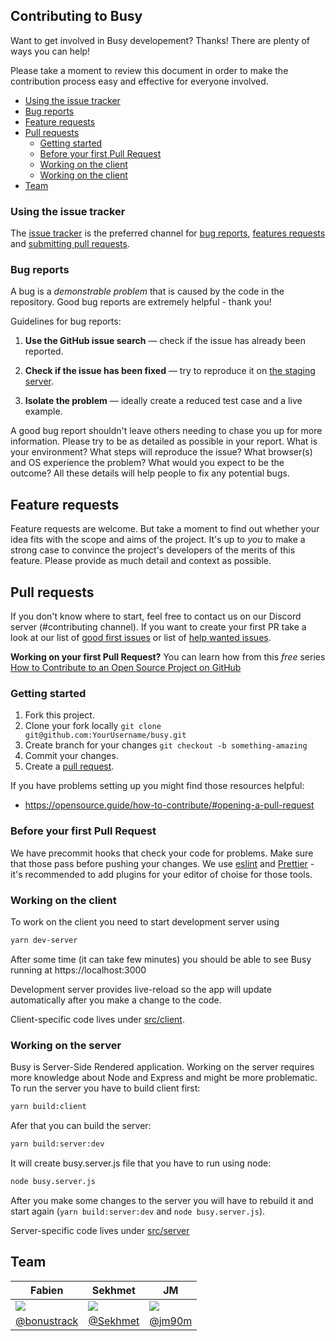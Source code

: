 ## Contributing to Busy

Want to get involved in Busy developement? Thanks! There are plenty of ways you can help!

Please take a moment to review this document in order to make the contribution process easy and
effective for everyone involved.

* [Using the issue tracker](#using-the-issue-tracker)
* [Bug reports](#bug-reports)
* [Feature requests](#feature-requests)
* [Pull requests](#pull-requests)
  * [Getting started](#getting-started)
  * [Before your first Pull Request](#before-your-first-pull-request)
  * [Working on the client](#working-on-the-client)
  * [Working on the client](#working-on-the-server)
* [Team](#team)

### Using the issue tracker

The [issue tracker](https://github.com/busyorg/busy/issues) is the preferred channel
for [bug reports](#bug-reports), [features requests](#feature-requests) and [submitting pull requests](#pull-requests).

### Bug reports

A bug is a _demonstrable problem_ that is caused by the code in the repository. Good bug reports are
extremely helpful - thank you!

Guidelines for bug reports:

1. **Use the GitHub issue search** &mdash; check if the issue has already been reported.

2. **Check if the issue has been fixed** &mdash; try to reproduce it on [the staging server](https://staging.busy.org/).

3. **Isolate the problem** &mdash; ideally create a reduced test case and a live example.

A good bug report shouldn't leave others needing to chase you up for more information. Please try to
be as detailed as possible in your report. What is your environment? What steps will reproduce the
issue? What browser(s) and OS experience the problem? What would you expect to be the outcome? All
these details will help people to fix any potential bugs.

## Feature requests

Feature requests are welcome. But take a moment to find out whether your idea fits with the scope
and aims of the project. It's up to _you_ to make a strong case to convince the project's developers
of the merits of this feature. Please provide as much detail and context as possible.

## Pull requests

If you don't know where to start, feel free to contact us on our Discord server (#contributing channel).
If you want to create your first PR take a look at our list of
[good first issues](https://github.com/busyorg/busy/issues?q=is%3Aissue+is%3Aopen+label%3A%22good+first+issue%22)
or list of [help wanted issues](https://github.com/busyorg/busy/issues?q=is%3Aissue+is%3Aopen+label%3A%22help+wanted%22).

**Working on your first Pull Request?** You can learn how from this _free_ series [How to Contribute to an Open Source Project on GitHub](https://egghead.io/series/how-to-contribute-to-an-open-source-project-on-github)

### Getting started

1. Fork this project.
2. Clone your fork locally `git clone git@github.com:YourUsername/busy.git`
3. Create branch for your changes `git checkout -b something-amazing`
4. Commit your changes.
5. Create a [pull request](https://github.com/busyorg/busy/compare).

If you have problems setting up you might find those resources helpful:

* https://opensource.guide/how-to-contribute/#opening-a-pull-request

### Before your first Pull Request

We have precommit hooks that check your code for problems. Make sure that those pass before pushing your changes. We use [eslint](https://eslint.org/) and [Prettier](https://prettier.io/) - it's recommended to add plugins for your editor of choise for those tools.

### Working on the client

To work on the client you need to start development server using

```bash
yarn dev-server
```

After some time (it can take few minutes) you should be able to see Busy running at https://localhost:3000

Development server provides live-reload so the app will update automatically after you make a change to the code.

Client-specific code lives under [src/client][client src].

### Working on the server

Busy is Server-Side Rendered application. Working on the server requires more knowledge about Node and Express and might be more problematic.
To run the server you have to build client first:

```bash
yarn build:client
```

Afer that you can build the server:

```bash
yarn build:server:dev
```

It will create busy.server.js file that you have to run using node:

```bash
node busy.server.js
```

After you make some changes to the server you will have to rebuild it and start again (`yarn build:server:dev` and `node busy.server.js`).

Server-specific code lives under [src/server][server src]

## Team

| Fabien                     | Sekhmet              | JM               |
| -------------------------- | -------------------- | ---------------- |
| ![][bonustrack]            | ![][sekhmet]         | ![][jm90m]       |
| [@bonustrack][@bonustrack] | [@Sekhmet][@sekhmet] | [@jm90m][@jm90m] |

[@bonustrack]: https://github.com/bonustrack
[@sekhmet]: https://github.com/sekhmet
[@jm90m]: https://github.com/jm90m
[client src]: ../src/client
[server src]: ../src/server
[bonustrack]: https://avatars.githubusercontent.com/bonustrack?size=56
[sekhmet]: https://avatars.githubusercontent.com/sekhmet?size=56
[jm90m]: https://avatars.githubusercontent.com/jm90m?size=56
